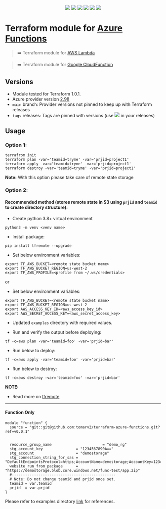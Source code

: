 <p align="center">
    <a href="https://github.com/tomarv2/terraform-azure-functions/actions/workflows/pre-commit.yml" alt="Pre Commit">
        <img src="https://github.com/tomarv2/terraform-azure-functions/actions/workflows/pre-commit.yml/badge.svg?branch=main" /></a>
    <a href="https://www.apache.org/licenses/LICENSE-2.0" alt="license">
        <img src="https://img.shields.io/github/license/tomarv2/terraform-azure-functions" /></a>
    <a href="https://github.com/tomarv2/terraform-azure-functions/tags" alt="GitHub tag">
        <img src="https://img.shields.io/github/v/tag/tomarv2/terraform-azure-functions" /></a>
    <a href="https://github.com/tomarv2/terraform-azure-functions/pulse" alt="Activity">
        <img src="https://img.shields.io/github/commit-activity/m/tomarv2/terraform-azure-functions" /></a>
    <a href="https://stackoverflow.com/users/6679867/tomarv2" alt="Stack Exchange reputation">
        <img src="https://img.shields.io/stackexchange/stackoverflow/r/6679867"></a>
    <a href="https://twitter.com/intent/follow?screen_name=varuntomar2019" alt="follow on Twitter">
        <img src="https://img.shields.io/twitter/follow/varuntomar2019?style=social&logo=twitter"></a>
</p>

# Terraform module for [Azure Functions](https://registry.terraform.io/modules/tomarv2/functions/azure/latest)

> :arrow_right:  Terraform module for [AWS Lambda](https://registry.terraform.io/modules/tomarv2/lambda/aws/latest)

> :arrow_right:  Terraform module for [Google CloudFunction](https://registry.terraform.io/modules/tomarv2/cloudfunction/google/latest)


## Versions

- Module tested for Terraform 1.0.1.
- Azure provider version [2.98](https://registry.terraform.io/providers/hashicorp/azurerm/latest)
- `main` branch: Provider versions not pinned to keep up with Terraform releases
- `tags` releases: Tags are pinned with versions (use <a href="https://github.com/tomarv2/terraform-azure-functions/tags" alt="GitHub tag">
        <img src="https://img.shields.io/github/v/tag/tomarv2/terraform-azure-functions" /></a> in your releases)

## Usage

### Option 1:

```
terrafrom init
terraform plan -var='teamid=tryme' -var='prjid=project1'
terraform apply -var='teamid=tryme' -var='prjid=project1'
terraform destroy -var='teamid=tryme' -var='prjid=project1'
```
**Note:** With this option please take care of remote state storage

### Option 2:

#### Recommended method (stores remote state in S3 using `prjid` and `teamid` to create directory structure):

- Create python 3.8+ virtual environment
```
python3 -m venv <venv name>
```

- Install package:
```
pip install tfremote --upgrade
```

- Set below environment variables:
```
export TF_AWS_BUCKET=<remote state bucket name>
export TF_AWS_BUCKET_REGION=us-west-2
export TF_AWS_PROFILE=<profile from ~/.ws/credentials>
```

or

- Set below environment variables:
```
export TF_AWS_BUCKET=<remote state bucket name>
export TF_AWS_BUCKET_REGION=us-west-2
export AWS_ACCESS_KEY_ID=<aws_access_key_id>
export AWS_SECRET_ACCESS_KEY=<aws_secret_access_key>
```

- Updated `examples` directory with required values.

- Run and verify the output before deploying:
```
tf -c=aws plan -var='teamid=foo' -var='prjid=bar'
```

- Run below to deploy:
```
tf -c=aws apply -var='teamid=foo' -var='prjid=bar'
```

- Run below to destroy:
```
tf -c=aws destroy -var='teamid=foo' -var='prjid=bar'
```

**NOTE:**

- Read more on [tfremote](https://github.com/tomarv2/tfremote)
---

#### Function Only

```
module "function" {
  source = "git::git@github.com:tomarv2/terraform-azure-functions.git?ref=v0.0.1"


  resource_group_name                       = "demo_rg"
  stg_account_key               = "1234567890A=="
  stg_account                   = "demostorage"
  stg_connection_string_for_sas = "DefaultEndpointsProtocol=https;AccountName=demostorage;AccountKey=1234567890A==;EndpointSuffix=core.windows.net"
  website_run_from_package      = "https://demostorage.blob.core.windows.net/func-test/app.zip"
  #-----------------------------------------------
  # Note: Do not change teamid and prjid once set.
  teamid = var.teamid
  prjid  = var.prjid
}
```

Please refer to examples directory [link](examples) for references.
